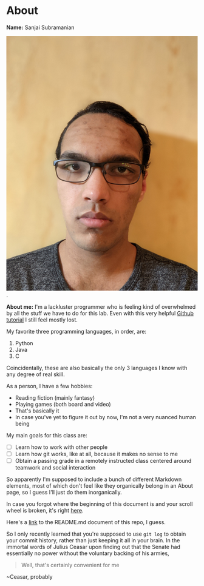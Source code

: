 # About

**Name:** Sanjai Subramanian

![A super attractive picture of me](/Headshot.jpg "Please don't look for too long, it might be contagious").

**About me:** I'm a lackluster programmer who is feeling kind of overwhelmed by all the stuff we have to do for this lab.
Even with this very helpful [Github tutorial](https://github.com/bzdgn/git-tutorial) I still feel mostly lost.

My favorite three programming languages, in order, are:

1) Python
2) Java
3) C

Coincidentally, these are also basically the only 3 languages I know with any degree of real skill.

As a person, I have a few hobbies:

- Reading fiction (mainly fantasy)
- Playing games (both board and video)
- That's basically it
- In case you've yet to figure it out by now, I'm not a very nuanced human being

My main goals for this class are:

- [ ] Learn how to work with other people
- [ ] Learn how git works, like at all, because it makes no sense to me
- [ ] Obtain a passing grade in a remotely instructed class centered around teamwork and social interaction

So apparently I'm supposed to include a bunch of different Markdown elements, most of which don't feel like they organically belong in an About page, so I guess I'll just do them inorganically.

In case you forgot where the beginning of this document is and your scroll wheel is broken, it's right [here](https://github.com/s8subram/CSE-110-Lab-1/new/main#about).

Here's a [link](README.md) to the README.md document of this repo, I guess.

So I only recently learned that you're supposed to use `git log` to obtain your commit history, rather than just keeping it all in your brain. 
In the immortal words of Julius Ceasar upon finding out that the Senate had essentially no power without the voluntary backing of his armies,
> Well, that's certainly convenient for me

~Ceasar, probably
